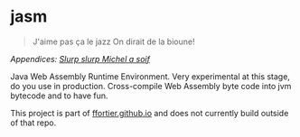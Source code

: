 # jasm

> J'aime pas ça le jazz
> On dirait de la bioune!

_Appendices: [Slurp slurp Michel a soif](https://youtu.be/2HJ4OgF80Xg)_

Java Web Assembly Runtime Environment. Very experimental at this stage, do you use in production. Cross-compile Web Assembly byte code into jvm bytecode and to have fun.

This project is part of [ffortier.github.io](https://github.com/ffortier/ffortier.github.io) and does not currently build outside of that repo.
